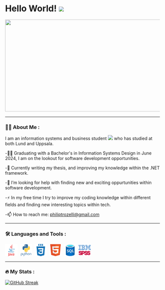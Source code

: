 <h1>
  Hello World!
  <img src="https://media.giphy.com/media/hvRJCLFzcasrR4ia7z/giphy.gif" width="30px"/>
</h1>

<div align="center">
  <img src="https://media.giphy.com/media/dWesBcTLavkZuG35MI/giphy.gif" width="600" height="300"/>
</div>

---

### :man_technologist: About Me :
I am an information systems and business student <img src="https://media.giphy.com/media/WUlplcMpOCEmTGBtBW/giphy.gif" width="30">  who has studied at both Lund and Uppsala.

-👨‍🎓 Graduating with a Bachelor's in Information Systems Design in June 2024, I am on the lookout for software development opportunities.

-🌱 Currently writing my thesis, and improving my knowledge within the .NET framework.

-🤔 I’m looking for help with finding new and exciting oppurtunities within software development.

-⚡ In my free time I try to improve my coding knowledge within different fields and finding new interesting topics within tech.

-📫 How to reach me: philiptrozelli@gmail.com

---

### :hammer_and_wrench: Languages and Tools :
<div>
  <img src="https://github.com/devicons/devicon/blob/master/icons/java/java-original-wordmark.svg" title="Java" alt="Java" width="40" height="40"/>&nbsp;
  <img src="https://github.com/devicons/devicon/blob/master/icons/python/python-original-wordmark.svg" title="Python" alt="Python" width="40" height="40"/>&nbsp;
  <img src="https://github.com/devicons/devicon/blob/master/icons/css3/css3-plain-wordmark.svg"  title="CSS3" alt="CSS" width="40" height="40"/>&nbsp;
  <img src="https://github.com/devicons/devicon/blob/master/icons/html5/html5-original.svg" title="HTML5" alt="HTML" width="40" height="40"/>&nbsp;
  <img src="https://github.com/devicons/devicon/blob/master/icons/azuresqldatabase/azuresqldatabase-original.svg" title="SQL" alt="SQL" width="40" height="40"/>&nbsp;
   <img src="https://github.com/devicons/devicon/blob/master/icons/spss/spss-original.svg" title="SPSS" alt="SPSS" width="40" height="40"/>&nbsp;
</div>

---

### :fire: My Stats :

[![GitHub Streak](http://github-readme-streak-stats.herokuapp.com?user=PhilipTro&theme=dark&background=000000)](https://git.io/streak-stats)

